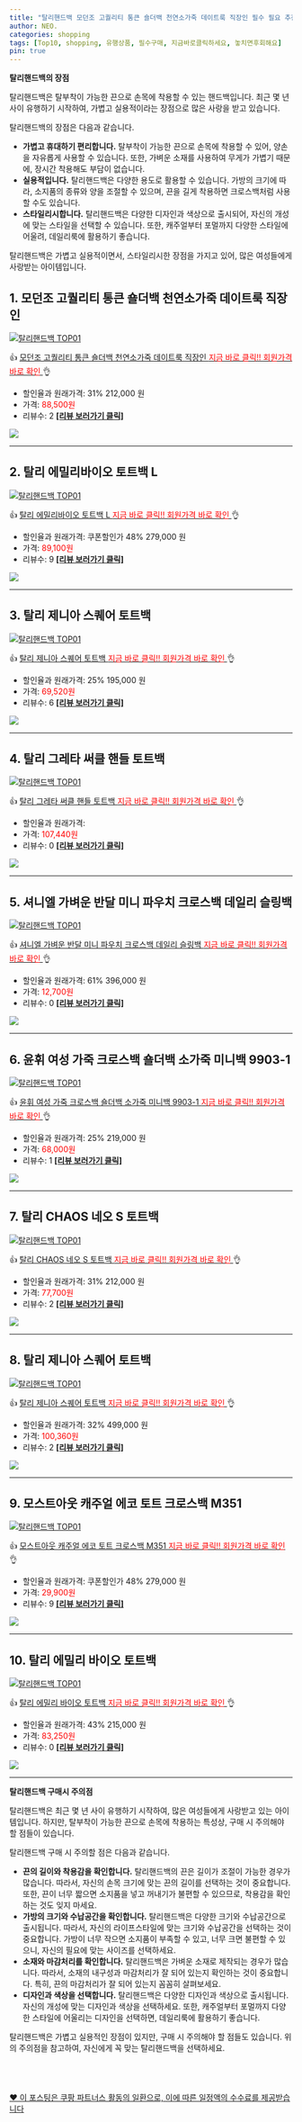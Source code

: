 ```yaml
---
title: "탈리핸드백 모던조 고퀄리티 통큰 숄더백 천연소가죽 데이트룩 직장인 필수 필요 추천 제품 비교 최저 가격 비교 장점 구매 후기 구매평"
author: NEO.
categories: shopping
tags: [Top10, shopping, 유행상품, 필수구매, 지금바로클릭하세요, 놓치면후회해요]
pin: true
---
```

**탈리핸드백의 장점**

탈리핸드백은 탈부착이 가능한 끈으로 손목에 착용할 수 있는 핸드백입니다. 최근 몇 년 사이 유행하기 시작하여, 가볍고 실용적이라는 장점으로 많은 사랑을 받고 있습니다.

탈리핸드백의 장점은 다음과 같습니다.

* **가볍고 휴대하기 편리합니다.** 탈부착이 가능한 끈으로 손목에 착용할 수 있어, 양손을 자유롭게 사용할 수 있습니다. 또한, 가벼운 소재를 사용하여 무게가 가볍기 때문에, 장시간 착용해도 부담이 없습니다.
* **실용적입니다.** 탈리핸드백은 다양한 용도로 활용할 수 있습니다. 가방의 크기에 따라, 소지품의 종류와 양을 조절할 수 있으며, 끈을 길게 착용하면 크로스백처럼 사용할 수도 있습니다.
* **스타일리시합니다.** 탈리핸드백은 다양한 디자인과 색상으로 출시되어, 자신의 개성에 맞는 스타일을 선택할 수 있습니다. 또한, 캐주얼부터 포멀까지 다양한 스타일에 어울려, 데일리룩에 활용하기 좋습니다.

탈리핸드백은 가볍고 실용적이면서, 스타일리시한 장점을 가지고 있어, 많은 여성들에게 사랑받는 아이템입니다.

   

## 1. 모던조 고퀄리티 통큰 숄더백 천연소가죽 데이트룩 직장인

[![탈리핸드백 TOP01](https://thumbnail9.coupangcdn.com/thumbnails/remote/490x490ex/image/vendor_inventory/5a22/fe7b6e3a9fae5a24d433e66b243c5cc75c07cf7f341dedfea320fd800a97.png)](https://link.coupang.com/re/AFFSDP?lptag=AF3617701&subid=GithubCoopas&pageKey=7709990269&traceid=V0-153&itemId=20664878271&vendorItemId=87704122438)


👍 [모던조 고퀄리티 통큰 숄더백 천연소가죽 데이트룩 직장인 <font color=red> 지금 바로 클릭!! 회원가격 바로 확인 </font> ](https://link.coupang.com/re/AFFSDP?lptag=AF3617701&subid=GithubCoopas&pageKey=7709990269&traceid=V0-153&itemId=20664878271&vendorItemId=87704122438) 👌 


- 할인율과 원래가격: 31%  212,000   원
- 가격: <span style='color:red'>88,500원</span>
- 리뷰수: 2  [**[리뷰 보러가기 클릭]**](https://link.coupang.com/re/AFFSDP?lptag=AF3617701&subid=GithubCoopas&pageKey=7709990269&traceid=V0-153&itemId=20664878271&vendorItemId=87704122438)

[![](/discount_price.png)](https://link.coupang.com/re/AFFSDP?lptag=AF3617701&subid=GithubCoopas&pageKey=7709990269&traceid=V0-153&itemId=20664878271&vendorItemId=87704122438)

---


   

## 2. 탈리 에밀리바이오 토트백 L

[![탈리핸드백 TOP01](https://thumbnail10.coupangcdn.com/thumbnails/remote/490x490ex/image/rs_quotation_api/k0ywbnuk/40b9b69b97964da5834a7e65b522b8e7.jpg)](https://link.coupang.com/re/AFFSDP?lptag=AF3617701&subid=GithubCoopas&pageKey=7518062436&traceid=V0-153&itemId=19712753395&vendorItemId=86987427585)


👍 [탈리 에밀리바이오 토트백 L <font color=red> 지금 바로 클릭!! 회원가격 바로 확인 </font> ](https://link.coupang.com/re/AFFSDP?lptag=AF3617701&subid=GithubCoopas&pageKey=7518062436&traceid=V0-153&itemId=19712753395&vendorItemId=86987427585) 👌 


- 할인율과 원래가격: 쿠폰할인가 48%  279,000   원
- 가격: <span style='color:red'>89,100원</span>
- 리뷰수: 9  [**[리뷰 보러가기 클릭]**](https://link.coupang.com/re/AFFSDP?lptag=AF3617701&subid=GithubCoopas&pageKey=7518062436&traceid=V0-153&itemId=19712753395&vendorItemId=86987427585)

[![](/discount_price.png)](https://link.coupang.com/re/AFFSDP?lptag=AF3617701&subid=GithubCoopas&pageKey=7518062436&traceid=V0-153&itemId=19712753395&vendorItemId=86987427585)

---


   

## 3. 탈리 제니아 스퀘어 토트백

[![탈리핸드백 TOP01](https://thumbnail6.coupangcdn.com/thumbnails/remote/490x490ex/image/retail/images/7181073329035299-6106cf0b-0819-470f-85fc-cebcc707d1a2.jpg)](https://link.coupang.com/re/AFFSDP?lptag=AF3617701&subid=GithubCoopas&pageKey=6100216292&traceid=V0-153&itemId=11426422923&vendorItemId=78702011853)


👍 [탈리 제니아 스퀘어 토트백 <font color=red> 지금 바로 클릭!! 회원가격 바로 확인 </font> ](https://link.coupang.com/re/AFFSDP?lptag=AF3617701&subid=GithubCoopas&pageKey=6100216292&traceid=V0-153&itemId=11426422923&vendorItemId=78702011853) 👌 


- 할인율과 원래가격: 25%  195,000   원
- 가격: <span style='color:red'>69,520원</span>
- 리뷰수: 6  [**[리뷰 보러가기 클릭]**](https://link.coupang.com/re/AFFSDP?lptag=AF3617701&subid=GithubCoopas&pageKey=6100216292&traceid=V0-153&itemId=11426422923&vendorItemId=78702011853)

[![](/discount_price.png)](https://link.coupang.com/re/AFFSDP?lptag=AF3617701&subid=GithubCoopas&pageKey=6100216292&traceid=V0-153&itemId=11426422923&vendorItemId=78702011853)

---


   

## 4. 탈리 그레타 써클 핸들 토트백

[![탈리핸드백 TOP01](https://thumbnail7.coupangcdn.com/thumbnails/remote/490x490ex/image/rs_quotation_api/z8l7p2y7/3e103304dbca48acb7c0f5a81395ffea.jpg)](https://link.coupang.com/re/AFFSDP?lptag=AF3617701&subid=GithubCoopas&pageKey=5033337704&traceid=V0-153&itemId=6761565029&vendorItemId=73653475133)


👍 [탈리 그레타 써클 핸들 토트백 <font color=red> 지금 바로 클릭!! 회원가격 바로 확인 </font> ](https://link.coupang.com/re/AFFSDP?lptag=AF3617701&subid=GithubCoopas&pageKey=5033337704&traceid=V0-153&itemId=6761565029&vendorItemId=73653475133) 👌 


- 할인율과 원래가격: 
- 가격: <span style='color:red'>107,440원</span>
- 리뷰수: 0  [**[리뷰 보러가기 클릭]**](https://link.coupang.com/re/AFFSDP?lptag=AF3617701&subid=GithubCoopas&pageKey=5033337704&traceid=V0-153&itemId=6761565029&vendorItemId=73653475133)

[![](/discount_price.png)](https://link.coupang.com/re/AFFSDP?lptag=AF3617701&subid=GithubCoopas&pageKey=5033337704&traceid=V0-153&itemId=6761565029&vendorItemId=73653475133)

---


   

## 5. 셔니엘 가벼운 반달 미니 파우치 크로스백 데일리 슬링백

[![탈리핸드백 TOP01](https://thumbnail9.coupangcdn.com/thumbnails/remote/490x490ex/image/vendor_inventory/b292/c02136548591e2cedf47717442fd8a16af666a9bcd25ee9376370ce1a68d.jpg)](https://link.coupang.com/re/AFFSDP?lptag=AF3617701&subid=GithubCoopas&pageKey=7753941398&traceid=V0-153&itemId=20892802250&vendorItemId=87959923900)


👍 [셔니엘 가벼운 반달 미니 파우치 크로스백 데일리 슬링백 <font color=red> 지금 바로 클릭!! 회원가격 바로 확인 </font> ](https://link.coupang.com/re/AFFSDP?lptag=AF3617701&subid=GithubCoopas&pageKey=7753941398&traceid=V0-153&itemId=20892802250&vendorItemId=87959923900) 👌 


- 할인율과 원래가격: 61%  396,000   원
- 가격: <span style='color:red'>12,700원</span>
- 리뷰수: 0  [**[리뷰 보러가기 클릭]**](https://link.coupang.com/re/AFFSDP?lptag=AF3617701&subid=GithubCoopas&pageKey=7753941398&traceid=V0-153&itemId=20892802250&vendorItemId=87959923900)

[![](/discount_price.png)](https://link.coupang.com/re/AFFSDP?lptag=AF3617701&subid=GithubCoopas&pageKey=7753941398&traceid=V0-153&itemId=20892802250&vendorItemId=87959923900)

---


   

## 6. 윤휘 여성 가죽 크로스백 숄더백 소가죽 미니백 9903-1

[![탈리핸드백 TOP01](https://thumbnail6.coupangcdn.com/thumbnails/remote/490x490ex/image/vendor_inventory/7654/5c715adb9177c855186326a24cf95a6bf158d37b1434572e5fb2b631892c.png)](https://link.coupang.com/re/AFFSDP?lptag=AF3617701&subid=GithubCoopas&pageKey=1524228837&traceid=V0-153&itemId=2638882495&vendorItemId=70606340976)


👍 [윤휘 여성 가죽 크로스백 숄더백 소가죽 미니백 9903-1 <font color=red> 지금 바로 클릭!! 회원가격 바로 확인 </font> ](https://link.coupang.com/re/AFFSDP?lptag=AF3617701&subid=GithubCoopas&pageKey=1524228837&traceid=V0-153&itemId=2638882495&vendorItemId=70606340976) 👌 


- 할인율과 원래가격: 25%  219,000   원
- 가격: <span style='color:red'>68,000원</span>
- 리뷰수: 1  [**[리뷰 보러가기 클릭]**](https://link.coupang.com/re/AFFSDP?lptag=AF3617701&subid=GithubCoopas&pageKey=1524228837&traceid=V0-153&itemId=2638882495&vendorItemId=70606340976)

[![](/discount_price.png)](https://link.coupang.com/re/AFFSDP?lptag=AF3617701&subid=GithubCoopas&pageKey=1524228837&traceid=V0-153&itemId=2638882495&vendorItemId=70606340976)

---


   

## 7. 탈리 CHAOS 네오 S 토트백

[![탈리핸드백 TOP01](https://thumbnail8.coupangcdn.com/thumbnails/remote/490x490ex/image/rs_quotation_api/btbybsf6/24a30b3db1234c90a31e490ec2e225c6.jpg)](https://link.coupang.com/re/AFFSDP?lptag=AF3617701&subid=GithubCoopas&pageKey=5540393406&traceid=V0-153&itemId=8724980740&vendorItemId=76012021611)


👍 [탈리 CHAOS 네오 S 토트백 <font color=red> 지금 바로 클릭!! 회원가격 바로 확인 </font> ](https://link.coupang.com/re/AFFSDP?lptag=AF3617701&subid=GithubCoopas&pageKey=5540393406&traceid=V0-153&itemId=8724980740&vendorItemId=76012021611) 👌 


- 할인율과 원래가격: 31%  212,000   원
- 가격: <span style='color:red'>77,700원</span>
- 리뷰수: 2  [**[리뷰 보러가기 클릭]**](https://link.coupang.com/re/AFFSDP?lptag=AF3617701&subid=GithubCoopas&pageKey=5540393406&traceid=V0-153&itemId=8724980740&vendorItemId=76012021611)

[![](/discount_price.png)](https://link.coupang.com/re/AFFSDP?lptag=AF3617701&subid=GithubCoopas&pageKey=5540393406&traceid=V0-153&itemId=8724980740&vendorItemId=76012021611)

---


   

## 8. 탈리 제니아 스퀘어 토트백

[![탈리핸드백 TOP01](https://thumbnail9.coupangcdn.com/thumbnails/remote/490x490ex/image/vendor_inventory/2a57/62c645390daa92770337ade5d075f3159a9043201f5083a23e2083f6f70b.JPG)](https://link.coupang.com/re/AFFSDP?lptag=AF3617701&subid=GithubCoopas&pageKey=6756747189&traceid=V0-153&itemId=15821565645&vendorItemId=87576618686)


👍 [탈리 제니아 스퀘어 토트백 <font color=red> 지금 바로 클릭!! 회원가격 바로 확인 </font> ](https://link.coupang.com/re/AFFSDP?lptag=AF3617701&subid=GithubCoopas&pageKey=6756747189&traceid=V0-153&itemId=15821565645&vendorItemId=87576618686) 👌 


- 할인율과 원래가격: 32%  499,000   원
- 가격: <span style='color:red'>100,360원</span>
- 리뷰수: 2  [**[리뷰 보러가기 클릭]**](https://link.coupang.com/re/AFFSDP?lptag=AF3617701&subid=GithubCoopas&pageKey=6756747189&traceid=V0-153&itemId=15821565645&vendorItemId=87576618686)

[![](/discount_price.png)](https://link.coupang.com/re/AFFSDP?lptag=AF3617701&subid=GithubCoopas&pageKey=6756747189&traceid=V0-153&itemId=15821565645&vendorItemId=87576618686)

---


   

## 9. 모스트아웃 캐주얼 에코 토트 크로스백 M351

[![탈리핸드백 TOP01](https://thumbnail6.coupangcdn.com/thumbnails/remote/490x490ex/image/retail/images/2023/11/08/10/5/a80808b0-0750-49a5-a26c-bb5205b3d245.jpg)](https://link.coupang.com/re/AFFSDP?lptag=AF3617701&subid=GithubCoopas&pageKey=7660564125&traceid=V0-153&itemId=20407812830&vendorItemId=87706761446)


👍 [모스트아웃 캐주얼 에코 토트 크로스백 M351 <font color=red> 지금 바로 클릭!! 회원가격 바로 확인 </font> ](https://link.coupang.com/re/AFFSDP?lptag=AF3617701&subid=GithubCoopas&pageKey=7660564125&traceid=V0-153&itemId=20407812830&vendorItemId=87706761446) 👌 


- 할인율과 원래가격: 쿠폰할인가 48%  279,000   원
- 가격: <span style='color:red'>29,900원</span>
- 리뷰수: 9  [**[리뷰 보러가기 클릭]**](https://link.coupang.com/re/AFFSDP?lptag=AF3617701&subid=GithubCoopas&pageKey=7660564125&traceid=V0-153&itemId=20407812830&vendorItemId=87706761446)

[![](/discount_price.png)](https://link.coupang.com/re/AFFSDP?lptag=AF3617701&subid=GithubCoopas&pageKey=7660564125&traceid=V0-153&itemId=20407812830&vendorItemId=87706761446)

---


   

## 10. 탈리 에밀리 바이오 토트백

[![탈리핸드백 TOP01](https://thumbnail10.coupangcdn.com/thumbnails/remote/490x490ex/image/rs_quotation_api/ggzai339/42295347555c43278d15d4d4908eb55d.jpg)](https://link.coupang.com/re/AFFSDP?lptag=AF3617701&subid=GithubCoopas&pageKey=7404908645&traceid=V0-153&itemId=19173930848&vendorItemId=86292034540)


👍 [탈리 에밀리 바이오 토트백 <font color=red> 지금 바로 클릭!! 회원가격 바로 확인 </font> ](https://link.coupang.com/re/AFFSDP?lptag=AF3617701&subid=GithubCoopas&pageKey=7404908645&traceid=V0-153&itemId=19173930848&vendorItemId=86292034540) 👌 


- 할인율과 원래가격: 43%  215,000   원
- 가격: <span style='color:red'>83,250원</span>
- 리뷰수: 0  [**[리뷰 보러가기 클릭]**](https://link.coupang.com/re/AFFSDP?lptag=AF3617701&subid=GithubCoopas&pageKey=7404908645&traceid=V0-153&itemId=19173930848&vendorItemId=86292034540)

[![](/discount_price.png)](https://link.coupang.com/re/AFFSDP?lptag=AF3617701&subid=GithubCoopas&pageKey=7404908645&traceid=V0-153&itemId=19173930848&vendorItemId=86292034540)

---
**탈리핸드백 구매시 주의점**

탈리핸드백은 최근 몇 년 사이 유행하기 시작하여, 많은 여성들에게 사랑받고 있는 아이템입니다. 하지만, 탈부착이 가능한 끈으로 손목에 착용하는 특성상, 구매 시 주의해야 할 점들이 있습니다.

탈리핸드백 구매 시 주의할 점은 다음과 같습니다.

* **끈의 길이와 착용감을 확인합니다.** 탈리핸드백의 끈은 길이가 조절이 가능한 경우가 많습니다. 따라서, 자신의 손목 크기에 맞는 끈의 길이를 선택하는 것이 중요합니다. 또한, 끈이 너무 짧으면 소지품을 넣고 꺼내기가 불편할 수 있으므로, 착용감을 확인하는 것도 잊지 마세요.
* **가방의 크기와 수납공간을 확인합니다.** 탈리핸드백은 다양한 크기와 수납공간으로 출시됩니다. 따라서, 자신의 라이프스타일에 맞는 크기와 수납공간을 선택하는 것이 중요합니다. 가방이 너무 작으면 소지품이 부족할 수 있고, 너무 크면 불편할 수 있으니, 자신의 필요에 맞는 사이즈를 선택하세요.
* **소재와 마감처리를 확인합니다.** 탈리핸드백은 가벼운 소재로 제작되는 경우가 많습니다. 따라서, 소재의 내구성과 마감처리가 잘 되어 있는지 확인하는 것이 중요합니다. 특히, 끈의 마감처리가 잘 되어 있는지 꼼꼼히 살펴보세요.
* **디자인과 색상을 선택합니다.** 탈리핸드백은 다양한 디자인과 색상으로 출시됩니다. 자신의 개성에 맞는 디자인과 색상을 선택하세요. 또한, 캐주얼부터 포멀까지 다양한 스타일에 어울리는 디자인을 선택하면, 데일리룩에 활용하기 좋습니다.

탈리핸드백은 가볍고 실용적인 장점이 있지만, 구매 시 주의해야 할 점들도 있습니다. 위의 주의점을 참고하여, 자신에게 꼭 맞는 탈리핸드백을 선택하세요.<br><br><br><br><br> [ ❤  이 포스팅은 쿠팡 파트너스 활동의 일환으로, 이에 따른 일정액의 수수료를 제공받습니다](https://link.coupang.com/a/bcEFyh)